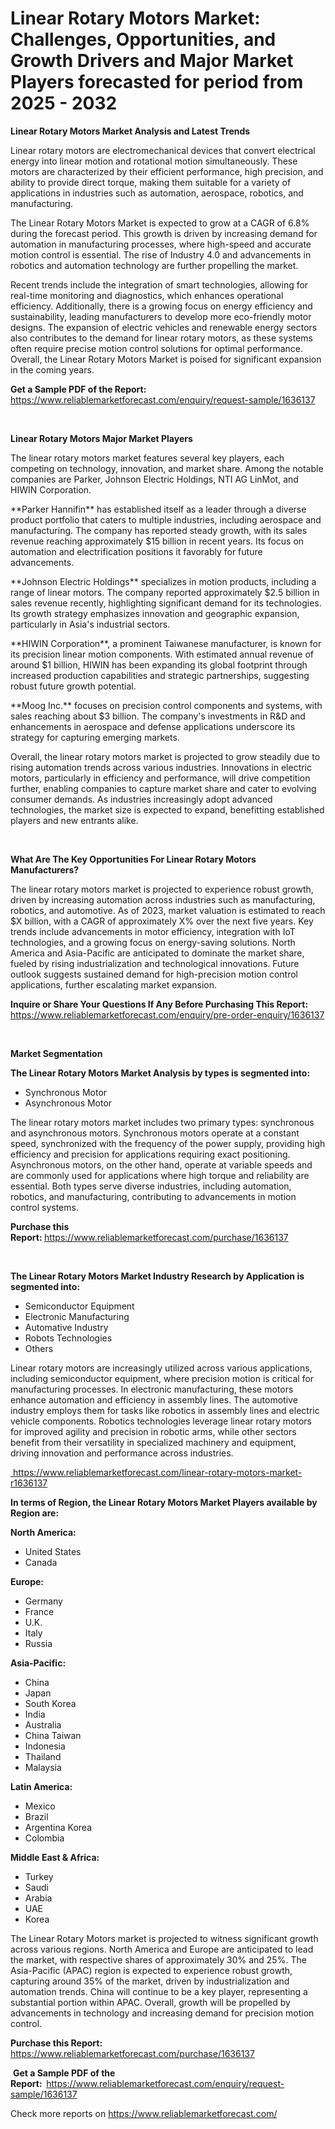 <p><h1>Linear Rotary Motors Market: Challenges, Opportunities, and Growth Drivers and Major Market Players forecasted for period from 2025 - 2032</h1></p><p><strong>Linear Rotary Motors Market Analysis and Latest Trends</strong></p>
<p><p>Linear rotary motors are electromechanical devices that convert electrical energy into linear motion and rotational motion simultaneously. These motors are characterized by their efficient performance, high precision, and ability to provide direct torque, making them suitable for a variety of applications in industries such as automation, aerospace, robotics, and manufacturing.</p><p>The Linear Rotary Motors Market is expected to grow at a CAGR of 6.8% during the forecast period. This growth is driven by increasing demand for automation in manufacturing processes, where high-speed and accurate motion control is essential. The rise of Industry 4.0 and advancements in robotics and automation technology are further propelling the market.</p><p>Recent trends include the integration of smart technologies, allowing for real-time monitoring and diagnostics, which enhances operational efficiency. Additionally, there is a growing focus on energy efficiency and sustainability, leading manufacturers to develop more eco-friendly motor designs. The expansion of electric vehicles and renewable energy sectors also contributes to the demand for linear rotary motors, as these systems often require precise motion control solutions for optimal performance. Overall, the Linear Rotary Motors Market is poised for significant expansion in the coming years.</p></p>
<p><strong>Get a Sample PDF of the Report:&nbsp;</strong> <a href="https://www.reliablemarketforecast.com/enquiry/request-sample/1636137?utm_campaign=3096&utm_medium=2&utm_source=Github&utm_content=ia&utm_term=08042025&utm_id=linear-rotary-motors">https://www.reliablemarketforecast.com/enquiry/request-sample/1636137</a></p>
<p>&nbsp;</p>
<p><strong>Linear Rotary Motors Major Market Players</strong></p>
<p><p>The linear rotary motors market features several key players, each competing on technology, innovation, and market share. Among the notable companies are Parker, Johnson Electric Holdings, NTI AG LinMot, and HIWIN Corporation.</p><p>**Parker Hannifin** has established itself as a leader through a diverse product portfolio that caters to multiple industries, including aerospace and manufacturing. The company has reported steady growth, with its sales revenue reaching approximately $15 billion in recent years. Its focus on automation and electrification positions it favorably for future advancements.</p><p>**Johnson Electric Holdings** specializes in motion products, including a range of linear motors. The company reported approximately $2.5 billion in sales revenue recently, highlighting significant demand for its technologies. Its growth strategy emphasizes innovation and geographic expansion, particularly in Asia's industrial sectors.</p><p>**HIWIN Corporation**, a prominent Taiwanese manufacturer, is known for its precision linear motion components. With estimated annual revenue of around $1 billion, HIWIN has been expanding its global footprint through increased production capabilities and strategic partnerships, suggesting robust future growth potential.</p><p>**Moog Inc.** focuses on precision control components and systems, with sales reaching about $3 billion. The company's investments in R&D and enhancements in aerospace and defense applications underscore its strategy for capturing emerging markets.</p><p>Overall, the linear rotary motors market is projected to grow steadily due to rising automation trends across various industries. Innovations in electric motors, particularly in efficiency and performance, will drive competition further, enabling companies to capture market share and cater to evolving consumer demands. As industries increasingly adopt advanced technologies, the market size is expected to expand, benefitting established players and new entrants alike.</p></p>
<p>&nbsp;</p>
<p><strong>What Are The Key Opportunities For Linear Rotary Motors Manufacturers?</strong></p>
<p><p>The linear rotary motors market is projected to experience robust growth, driven by increasing automation across industries such as manufacturing, robotics, and automotive. As of 2023, market valuation is estimated to reach $X billion, with a CAGR of approximately X% over the next five years. Key trends include advancements in motor efficiency, integration with IoT technologies, and a growing focus on energy-saving solutions. North America and Asia-Pacific are anticipated to dominate the market share, fueled by rising industrialization and technological innovations. Future outlook suggests sustained demand for high-precision motion control applications, further escalating market expansion.</p></p>
<p><strong>Inquire or Share Your Questions If Any Before Purchasing This Report:</strong> <a href="https://www.reliablemarketforecast.com/enquiry/pre-order-enquiry/1636137?utm_campaign=3096&utm_medium=2&utm_source=Github&utm_content=ia&utm_term=08042025&utm_id=linear-rotary-motors">https://www.reliablemarketforecast.com/enquiry/pre-order-enquiry/1636137</a></p>
<p>&nbsp;</p>
<p><strong>Market Segmentation</strong></p>
<p><strong>The Linear Rotary Motors Market Analysis by types is segmented into:</strong></p>
<p><ul><li>Synchronous Motor</li><li>Asynchronous Motor</li></ul></p>
<p><p>The linear rotary motors market includes two primary types: synchronous and asynchronous motors. Synchronous motors operate at a constant speed, synchronized with the frequency of the power supply, providing high efficiency and precision for applications requiring exact positioning. Asynchronous motors, on the other hand, operate at variable speeds and are commonly used for applications where high torque and reliability are essential. Both types serve diverse industries, including automation, robotics, and manufacturing, contributing to advancements in motion control systems.</p></p>
<p><strong>Purchase this Report:&nbsp;</strong><a href="https://www.reliablemarketforecast.com/purchase/1636137?utm_campaign=3096&utm_medium=2&utm_source=Github&utm_content=ia&utm_term=08042025&utm_id=linear-rotary-motors">https://www.reliablemarketforecast.com/purchase/1636137</a></p>
<p>&nbsp;</p>
<p><strong>The Linear Rotary Motors Market Industry Research by Application is segmented into:</strong></p>
<p><ul><li>Semiconductor Equipment</li><li>Electronic Manufacturing</li><li>Automative Industry</li><li>Robots Technologies</li><li>Others</li></ul></p>
<p><p>Linear rotary motors are increasingly utilized across various applications, including semiconductor equipment, where precision motion is critical for manufacturing processes. In electronic manufacturing, these motors enhance automation and efficiency in assembly lines. The automotive industry employs them for tasks like robotics in assembly lines and electric vehicle components. Robotics technologies leverage linear rotary motors for improved agility and precision in robotic arms, while other sectors benefit from their versatility in specialized machinery and equipment, driving innovation and performance across industries.</p></p>
<p><a href="https://www.reliablemarketforecast.com/linear-rotary-motors-market-r1636137?utm_campaign=3096&utm_medium=2&utm_source=Github&utm_content=ia&utm_term=08042025&utm_id=linear-rotary-motors">&nbsp;https://www.reliablemarketforecast.com/linear-rotary-motors-market-r1636137</a></p>
<p><strong>In terms of Region, the Linear Rotary Motors Market Players available by Region are:</strong></p>
<p>
    <p> <strong> North America: </strong>
        <ul>
            <li>United States</li>
            <li>Canada</li>
        </ul>
        </p> 
    <p> <strong> Europe: </strong>
        <ul>
            <li>Germany</li>
            <li>France</li>
            <li>U.K.</li>
            <li>Italy</li>
            <li>Russia</li>
        </ul>
        </p> 
    <p> <strong> Asia-Pacific: </strong>
        <ul>
            <li>China</li>
            <li>Japan</li>
            <li>South Korea</li>
            <li>India</li>
            <li>Australia</li>
            <li>China Taiwan</li>
            <li>Indonesia</li>
            <li>Thailand</li>
            <li>Malaysia</li>
        </ul>
        </p> 
    <p> <strong> Latin America: </strong>
        <ul>
            <li>Mexico</li>
            <li>Brazil</li>
            <li>Argentina Korea</li>
            <li>Colombia</li>
        </ul>
        </p> 
    <p> <strong> Middle East & Africa: </strong>
        <ul>
            <li>Turkey</li>
            <li>Saudi</li>
            <li>Arabia</li>
            <li>UAE</li>
            <li>Korea</li>
        </ul>
    </p>
    </p>
<p><p>The Linear Rotary Motors market is projected to witness significant growth across various regions. North America and Europe are anticipated to lead the market, with respective shares of approximately 30% and 25%. The Asia-Pacific (APAC) region is expected to experience robust growth, capturing around 35% of the market, driven by industrialization and automation trends. China will continue to be a key player, representing a substantial portion within APAC. Overall, growth will be propelled by advancements in technology and increasing demand for precision motion control.</p></p>
<p><strong>Purchase this Report: </strong><a href="https://www.reliablemarketforecast.com/purchase/1636137?utm_campaign=3096&utm_medium=2&utm_source=Github&utm_content=ia&utm_term=08042025&utm_id=linear-rotary-motors">https://www.reliablemarketforecast.com/purchase/1636137</a></p>
<p>&nbsp;<strong>Get a Sample PDF of the Report:&nbsp;&nbsp;</strong><a href="https://www.reliablemarketforecast.com/enquiry/request-sample/1636137?utm_campaign=3096&utm_medium=2&utm_source=Github&utm_content=ia&utm_term=08042025&utm_id=linear-rotary-motors">https://www.reliablemarketforecast.com/enquiry/request-sample/1636137</a></p>
<p><strong></strong></p>
<p>Check more reports on <a href="https://www.reliablemarketforecast.com/?utm_campaign=3096&utm_medium=2&utm_source=Github&utm_content=ia&utm_term=08042025&utm_id=linear-rotary-motors">https://www.reliablemarketforecast.com/</a></p>